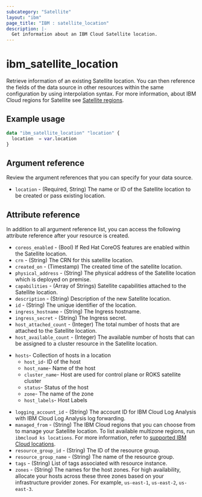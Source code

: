 ```yaml
---
subcategory: "Satellite"
layout: "ibm"
page_title: "IBM : satellite_location"
description: |-
  Get information about an IBM Cloud Satellite location.
---
```


# ibm_satellite_location
Retrieve information of an existing Satellite location. You can then reference the fields of the data source in other resources within the same configuration by using interpolation syntax. For more information, about IBM Cloud regions for Satellite see [Satellite regions](https://cloud.ibm.com/docs/satellite?topic=satellite-sat-regions).


## Example usage

```terraform
data "ibm_satellite_location" "location" {
  location  = var.location
}
```

## Argument reference
Review the argument references that you can specify for your data source. 

- `location` - (Required, String) The name or ID of the Satellite location to  be created or pass existing location.


## Attribute reference
In addition to all argument reference list, you can access the following attribute reference after your resource is created.
- `coreos_enabled` - (Bool) If Red Hat CoreOS features are enabled within the Satellite location.
- `crn` - (String) The CRN for this satellite location.
- `created_on` - (Timestamp) The created time of the satellite location.
- `physical_address` -  (String) The physical address of the Satellite location which is deployed on premise.
- `capabilities` - (Array of Strings) Satellite capabilities attached to the Satellite location.
- `description` - (String) Description of the new Satellite location.
- `id` - (String) The unique identifier of the location.
- `ingress_hostname` - (String) The Ingress hostname.
- `ingress_secret` - (String) The Ingress secret.
- `host_attached_count` - (Integer) The total number of hosts that are attached to the Satellite location.
- `host_available_count` - (Integer) The available number of hosts that can be assigned to a cluster resource in the Satellite location.
* `hosts`- Collection of hosts in a location
    * `host_id`- ID of the host 
    * `host_name`- Name of the host
    * `cluster_name`- Host are used for control plane or ROKS satellite cluster
    * `status`- Status of the host
    * `zone`- The name of the zone
    * `host_labels`- Host Labels
- `logging_account_id` - (String) The account ID for IBM Cloud Log Analysis with IBM Cloud Log Analysis log forwarding.
- `managed_from` - (String) The IBM Cloud regions that you can choose from to manage your Satellite location. To list available multizone regions, run `ibmcloud ks locations`. For more information, refer to [supported IBM Cloud locations](https://cloud.ibm.com/docs/satellite?topic=satellite-sat-regions).
- `resource_group_id` - (String) The ID of the resource group.
- `resource_group_name` - (String) The name of the resource group.
- `tags` - (String) List of tags associated with resource instance.
- `zones` - (String) The names for the host zones. For high availability, allocate your hosts across these three zones based on your infrastructure provider zones. For example, `us-east-1`, `us-east-2`, `us-east-3`.

